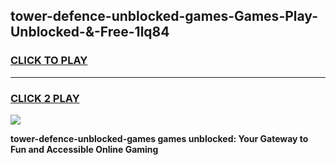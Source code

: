 
## tower-defence-unblocked-games-Games-Play-Unblocked-&-Free-1lq84
<h3>
<a href="https://premium76.site?title=tower-defence-unblocked-games&ref=24A">CLICK TO PLAY</a></h3>
<hr>

<h3>
<a href="https://premium76.site?title=tower-defence-unblocked-games&ref=24A">CLICK 2 PLAY</a>
  
</h3>

<a href="https://premium76.site?title=tower-defence-unblocked-games&ref=24A"><img src="https://clearcache.store/games.png"></a>


**tower-defence-unblocked-games games unblocked: Your Gateway to Fun and Accessible Online Gaming**

